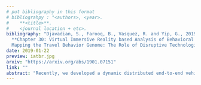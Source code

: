 ```yaml
---
# put bibliography in this format
# bibliograhpy : "<authors>, <year>.
#    **<title>**.
#    <journal location + etc>.
bibliography: "Djavadian, S., Farooq, B., Vasquez, R. and Yip, G., 2019.
  **Chapter 30: Virtual Immersive Reality based Analysis of Behavioral Responses in Connected and Autonomous Vehicle Environment**.
  Mapping the Travel Behavior Genome: The Role of Disruptive Technologies, Automation, and Experimentation. preprint arXiv:1901.07151." # surround Title with **<title>**
date: 2019-01-22
preview: iatbr.jpg
arxiv: "https://arxiv.org/abs/1901.07151"
link: ""
abstract: "Recently, we developed a dynamic distributed end-to-end vehicle routing system (E2ECAV) using a network of intelligent intersections and level 5 CAVs (Djavadian & Farooq, 2018). The case study of the downtown Toronto Network showed that E2ECAV has the ability to maximize throughput and reduce travel time up to 40%. However, the efficiency of these new technologies relies on the acceptance of users in adapting to them and their willingness to give control fully or partially to CAVs. In this study a stated preference laboratory experiment is designed employing Virtual Reality Immersive Environment (VIRE) driving simulator to evaluate the behavioral response of drivers to E2ECAV. The aim is to investigate under what conditions drivers are more willing to adapt. The results show that factors such as locus of control, congestion level and ability to multi-task have significant impact."
---
```

